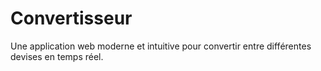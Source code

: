 # Convertisseur
Une application web moderne et intuitive pour convertir entre différentes devises en temps réel.
